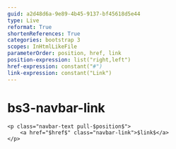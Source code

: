 ```yaml
---
guid: a2d48d6a-9e89-4b45-9137-bf45618d5e44
type: Live
reformat: True
shortenReferences: True
categories: bootstrap 3
scopes: InHtmlLikeFile
parameterOrder: position, href, link
position-expression: list("right,left")
href-expression: constant("#")
link-expression: constant("Link")
---
```


# bs3-navbar-link



```
<p class="navbar-text pull-$position$">
    <a href="$href$" class="navbar-link">$link$</a>
</p>
```
